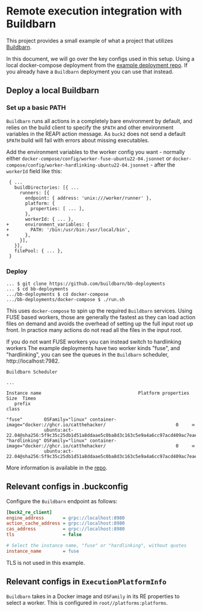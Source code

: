 # Remote execution integration with Buildbarn

This project provides a small example of what a project that utilizes
[Buildbarn](https://github.com/buildbarn).

In this document, we will go over the key configs used in this setup. Using a
local docker-compose deployment from the
[example deployment repo](https://github.com/buildbarn/bb-deployments).
If you already have a `Buildbarn` deployment you can use that instead.

## Deploy a local Buildbarn

### Set up a basic PATH

`Buildbarn` runs all actions in a completely bare environment by default, and
relies on the build client to specify the `$PATH` and other environment variables
in the REAPI action message. As `buck2` does not send a default `$PATH` build
will fail with errors about missing executables.

Add the environment variables to the worker config you want - normally either
`docker-compose/config/worker-fuse-ubuntu22-04.jsonnet` or
`docker-compose/config/worker-hardlinking-ubuntu22-04.jsonnet` - after the
`workerId` field like this:

```
 { ...
   buildDirectories: [{ ...
     runners: [{
       endpoint: { address: 'unix:///worker/runner' },
       platform: {
         properties: [ ... ],
       },
       workerId: { ... },
+      environment_variables: {
+        PATH: '/bin:/usr/bin:/usr/local/bin',
+      },
     }],
   }],
   filePool: { ... },
 }
```

### Deploy

```
... $ git clone https://github.com/buildbarn/bb-deployments
... $ cd bb-deployments
.../bb-deployments $ cd docker-compose
.../bb-deployments/docker-compose $ ./run.sh
```

This uses `docker-compose` to spin up the required `Buildbarn` services. Using
FUSE based workers, those are generally the fastest as they can load action
files on demand and avoids the overhead of setting up the full input root up
front. In practice many actions do not read all the files in the input root.

If you do not want FUSE workers you can instead switch to hardlinking workers
The example deployments have two worker kinds "fuse", and "hardlinking", you can
see the queues in the `Buildbarn` scheduler, http://localhost:7982.

```
Buildbarn Scheduler

...

Instance name                                    Platform properties                                    Size  Timeo
   prefix                                                                                               class

"fuse"        OSFamily="linux" container-image="docker://ghcr.io/catthehacker/                          0     ∞
              ubuntu:act-22.04@sha256:5f9c35c25db1d51a8ddaae5c0ba8d3c163c5e9a4a6cc97acd409ac7eae239448"
"hardlinking" OSFamily="linux" container-image="docker://ghcr.io/catthehacker/                          0     ∞
              ubuntu:act-22.04@sha256:5f9c35c25db1d51a8ddaae5c0ba8d3c163c5e9a4a6cc97acd409ac7eae239448"
```

More information is available in the
[repo](https://github.com/buildbarn/bb-deployments).

## Relevant configs in .buckconfig

Configure the `Buildbarn` endpoint as follows:

```ini
[buck2_re_client]
engine_address       = grpc://localhost:8980
action_cache_address = grpc://localhost:8980
cas_address          = grpc://localhost:8980
tls                  = false

# Select the instance name, "fuse" or "hardlinking", without quotes
instance_name        = fuse
```

TLS is not used in this example.

## Relevant configs in `ExecutionPlatformInfo`

`Buildbarn` takes in a Docker image and `OSFamily` in its RE properties to
select a worker. This is configured in `root//platforms:platforms`.
